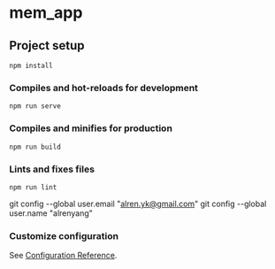 # mem_app

## Project setup
```
npm install
```

### Compiles and hot-reloads for development
```
npm run serve
```

### Compiles and minifies for production
```
npm run build
```

### Lints and fixes files
```
npm run lint
```

git config --global user.email "alren.yk@gmail.com"
git config --global user.name "alrenyang"

### Customize configuration
See [Configuration Reference](https://cli.vuejs.org/config/).
